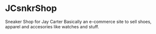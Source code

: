 # JCsnkrShop
Sneaker Shop for Jay Carter
Basically an e-commerce site to sell shoes, apparel and accesories like watches and stuff.

